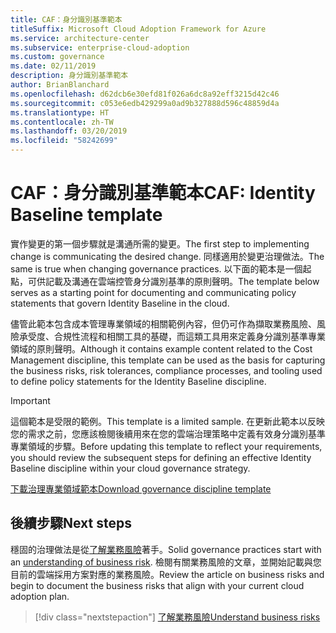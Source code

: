 ```yaml
---
title: CAF：身分識別基準範本
titleSuffix: Microsoft Cloud Adoption Framework for Azure
ms.service: architecture-center
ms.subservice: enterprise-cloud-adoption
ms.custom: governance
ms.date: 02/11/2019
description: 身分識別基準範本
author: BrianBlanchard
ms.openlocfilehash: d62dcb6e30efd81f026a6dc8a92eff3215d42c46
ms.sourcegitcommit: c053e6edb429299a0ad9b327888d596c48859d4a
ms.translationtype: HT
ms.contentlocale: zh-TW
ms.lasthandoff: 03/20/2019
ms.locfileid: "58242699"
---
```

# <a name="caf-identity-baseline-template"></a><span data-ttu-id="4aea2-103">CAF：身分識別基準範本</span><span class="sxs-lookup"><span data-stu-id="4aea2-103">CAF: Identity Baseline template</span></span>

<span data-ttu-id="4aea2-104">實作變更的第一個步驟就是溝通所需的變更。</span><span class="sxs-lookup"><span data-stu-id="4aea2-104">The first step to implementing change is communicating the desired change.</span></span> <span data-ttu-id="4aea2-105">同樣適用於變更治理做法。</span><span class="sxs-lookup"><span data-stu-id="4aea2-105">The same is true when changing governance practices.</span></span> <span data-ttu-id="4aea2-106">以下面的範本是一個起點，可供記載及溝通在雲端控管身分識別基準的原則聲明。</span><span class="sxs-lookup"><span data-stu-id="4aea2-106">The template below serves as a starting point for documenting and communicating policy statements that govern Identity Baseline in the cloud.</span></span>  

<span data-ttu-id="4aea2-107">儘管此範本包含成本管理專業領域的相關範例內容，但仍可作為擷取業務風險、風險承受度、合規性流程和相關工具的基礎，而這類工具用來定義身分識別基準專業領域的原則聲明。</span><span class="sxs-lookup"><span data-stu-id="4aea2-107">Although it contains example content related to the Cost Management discipline, this template can be used as the basis for capturing the business risks, risk tolerances, compliance processes, and tooling used to define policy statements for the Identity Baseline discipline.</span></span>

> [!IMPORTANT]
> <span data-ttu-id="4aea2-108">這個範本是受限的範例。</span><span class="sxs-lookup"><span data-stu-id="4aea2-108">This template is a limited sample.</span></span> <span data-ttu-id="4aea2-109">在更新此範本以反映您的需求之前，您應該檢閱後續用來在您的雲端治理策略中定義有效身分識別基準專業領域的步驟。</span><span class="sxs-lookup"><span data-stu-id="4aea2-109">Before updating this template to reflect your requirements, you should review the subsequent steps for defining an effective Identity Baseline discipline within your cloud governance strategy.</span></span>

<!-- markdownlint-disable MD033 -->

 <span data-ttu-id="4aea2-110"><a href="https://archcenter.blob.core.windows.net/cdn/fusion/governance/Governance Discipline Template.docx">下載治理專業領域範本</a></span><span class="sxs-lookup"><span data-stu-id="4aea2-110"><a href="https://archcenter.blob.core.windows.net/cdn/fusion/governance/Governance Discipline Template.docx">Download governance discipline template</a></span></span>

<!-- markdownlint-enable MD033 -->

## <a name="next-steps"></a><span data-ttu-id="4aea2-111">後續步驟</span><span class="sxs-lookup"><span data-stu-id="4aea2-111">Next steps</span></span>

<span data-ttu-id="4aea2-112">穩固的治理做法是從[了解業務風險](./business-risks.md)著手。</span><span class="sxs-lookup"><span data-stu-id="4aea2-112">Solid governance practices start with an [understanding of business risk](./business-risks.md).</span></span> <span data-ttu-id="4aea2-113">檢閱有關業務風險的文章，並開始記載與您目前的雲端採用方案對應的業務風險。</span><span class="sxs-lookup"><span data-stu-id="4aea2-113">Review the article on business risks and begin to document the business risks that align with your current cloud adoption plan.</span></span>

> [!div class="nextstepaction"]
> [<span data-ttu-id="4aea2-114">了解業務風險</span><span class="sxs-lookup"><span data-stu-id="4aea2-114">Understand business risks</span></span>](./business-risks.md)
